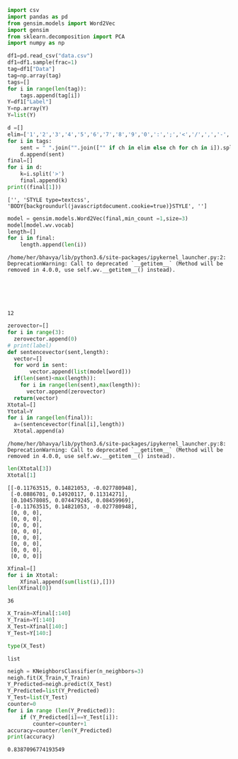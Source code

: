 

```python
import csv
import pandas as pd
from gensim.models import Word2Vec
import gensim
from sklearn.decomposition import PCA
import numpy as np
```


```python
df1=pd.read_csv("data.csv")
df1=df1.sample(frac=1)
tag=df1["Data"]
tag=np.array(tag)
tags=[]
for i in range(len(tag)):
    tags.append(tag[i])
Y=df1["Label"]
Y=np.array(Y)
Y=list(Y)
```


```python
d =[]
elim=['1','2','3','4','5','6','7','8','9','0',':',';','<','/',',','-','\\','#','"']
for i in tags:
    sent = " ".join("".join(["" if ch in elim else ch for ch in i]).split())
    d.append(sent)
final=[]
for i in d:
    k=i.split('>')
    final.append(k)
print((final[1]))
```

    ['', 'STYLE type=textcss', 'BODY{backgroundurl(javascriptdocument.cookie=true)}STYLE', '']



```python
model = gensim.models.Word2Vec(final,min_count =1,size=3)
model[model.wv.vocab]
length=[]
for i in final:
    length.append(len(i))
```

    /home/her/bhavya/lib/python3.6/site-packages/ipykernel_launcher.py:2: DeprecationWarning: Call to deprecated `__getitem__` (Method will be removed in 4.0.0, use self.wv.__getitem__() instead).
      





    12




```python
zerovector=[]
for i in range(3):
  zerovector.append(0)
# print(label)
def sentencevector(sent,length):
  vector=[]
  for word in sent:
       vector.append(list(model[word]))
  if(len(sent)<max(length)):
    for i in range(len(sent),max(length)):
      vector.append(zerovector)
  return(vector)
Xtotal=[]
Ytotal=Y
for i in range(len(final)):
  a=(sentencevector(final[i],length))
  Xtotal.append(a)
```

    /home/her/bhavya/lib/python3.6/site-packages/ipykernel_launcher.py:8: DeprecationWarning: Call to deprecated `__getitem__` (Method will be removed in 4.0.0, use self.wv.__getitem__() instead).
      



```python
len(Xtotal[3])
Xtotal[1]
```




    [[-0.11763515, 0.14821053, -0.027780948],
     [-0.0886701, 0.14920117, 0.11314271],
     [0.104578085, 0.074479245, 0.08459969],
     [-0.11763515, 0.14821053, -0.027780948],
     [0, 0, 0],
     [0, 0, 0],
     [0, 0, 0],
     [0, 0, 0],
     [0, 0, 0],
     [0, 0, 0],
     [0, 0, 0],
     [0, 0, 0]]




```python
Xfinal=[]
for i in Xtotal:
    Xfinal.append(sum(list(i),[]))
len(Xfinal[0])
```




    36




```python
X_Train=Xfinal[:140]
Y_Train=Y[:140]
X_Test=Xfinal[140:]
Y_Test=Y[140:]
```


```python
type(X_Test)
```




    list




```python
neigh = KNeighborsClassifier(n_neighbors=3)
neigh.fit(X_Train,Y_Train)
Y_Predicted=neigh.predict(X_Test)
Y_Predicted=list(Y_Predicted)
Y_Test=list(Y_Test)
counter=0
for i in range (len(Y_Predicted)):
    if (Y_Predicted[i]==Y_Test[i]):
        counter=counter+1
accuracy=counter/len(Y_Predicted)
print(accuracy)
```

    0.8387096774193549

